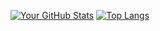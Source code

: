 [![Your GitHub Stats](https://github-readme-stats.vercel.app/api?username=otmane222)](https://github.com/anuraghazra/github-readme-stats)
[![Top Langs](https://github-readme-stats.vercel.app/api/top-langs/?username=otmane222&layout=compact)](https://github.com/anuraghazra/github-readme-stats)
